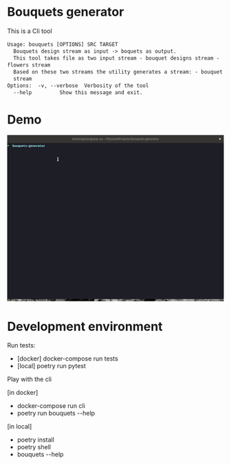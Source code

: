 # Bouquets generator

This is a Cli tool

```
Usage: bouquets [OPTIONS] SRC TARGET
  Bouquets design stream as input -> boquets as output.
  This tool takes file as two input stream - bouquet designs stream -  flowers stream
  Based on these two streams the utility generates a stream: - bouquet
  stream
Options:  -v, --verbose  Verbosity of the tool
  --help         Show this message and exit.
```

# Demo
![gif](./gif.gif)

# Development environment

Run tests:

- [docker] docker-compose run tests
- [local] poetry run pytest


Play with the cli

[in docker]
- docker-compose run cli
- poetry run bouquets --help

[in local]
- poetry install
- poetry shell
- bouquets --help